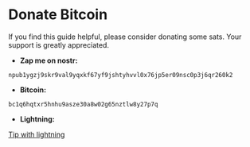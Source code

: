 # Donate Bitcoin

If you find this guide helpful, please consider donating some sats. Your support is greatly appreciated.

- **Zap me on nostr:**

```
npub1ygzj9skr9val9yqxkf67yf9jshtyhvvl0x76jp5er09nsc0p3j6qr260k2
```

- **Bitcoin:**

```
bc1q6hqtxr5hnhu9asze30a8w02g65nztlw8y27p7q
```

- **Lightning:**

[Tip with lightning](https://getalby.com/p/chrisatmachine)

